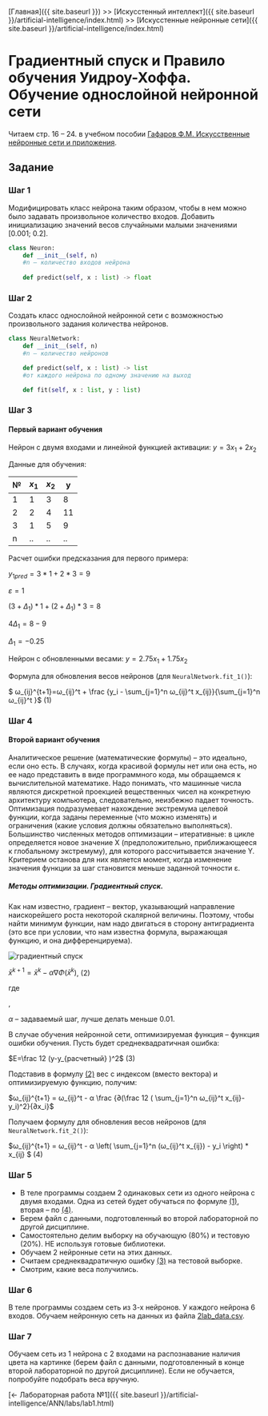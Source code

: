 [Главная]({{ site.baseurl }}) >> [Искусстенный интеллект]({{ site.baseurl }}/artificial-intelligence/index.html) >> [Искусстенные нейронные сети]({{ site.baseurl }}/artificial-intelligence/index.html)

# Градиентный спуск и Правило обучения Уидроу-Хоффа. Обучение однослойной нейронной сети

Читаем cтр. 16 – 24. в учебном пособии [Гафаров Ф.М. Искусственные нейронные сети и приложения](https://kpfu.ru/staff_files/F1493580427/NejronGafGal.pdf).


## Задание

### Шаг 1
Модифицировать класс нейрона таким образом, чтобы в нем можно было задавать произвольное количество входов. Добавить инициализацию значений весов случайными малыми значениями [0.001; 0.2].

```python
class Neuron:
	def __init__(self, n)  
	#n – количество входов нейрона
	
	def predict(self, x : list) -> float
```

### Шаг 2
Создать класс однослойной нейронной сети с возможностью произвольного задания количества нейронов.

```python
class NeuralNetwork:
	def __init__(self, n)  
	#n – количество нейронов

	def predict(self, x : list) -> list  
	#от каждого нейрона по одному значению на выход

	def fit(self, x : list, y : list)
```

### Шаг 3
#### Первый вариант обучения

Нейрон с двумя входами и линейной функцией активации:
$y = 3x_1 + 2x_2$

Данные для обучения:

| № | $x_1$ | $x_2$ | y |
| - | - | - | - |
| 1 | 1 | 3 | 8 |
| 2 | 2 | 4 | 11 |
| 3 | 1 | 5 | 9 |
| n | .. | .. | .. |


Расчет ошибки предсказания для первого примера:

$y_{1pred} = 3 * 1 + 2 * 3 = 9$

$ε = 1$

$(3 + Δ_1) * 1 + (2 + Δ_1) * 3 = 8$

$4Δ_1 = 8 - 9$

$Δ_1 = -0.25$

Нейрон с обновленными весами:
$y = 2.75x_1 + 1.75x_2$	


Формула для обновления весов нейронов (для `NeuralNetwork.fit_1()`):

$ ω_{ij}^{t+1}=ω_{ij}^t + \frac {y_i - \sum_{j=1}^n ω_{ij}^t x_{ij}}{\sum_{j=1}^n ω_{ij}^t }$ <a id="eq_1">(1)</a>

### Шаг 4
#### Второй вариант обучения
Аналитическое решение (математические формулы) – это идеально, если оно есть. В случаях, когда красивой формулы нет или она есть, но ее надо представить в виде программного кода, мы обращаемся к вычислительной математике. Надо понимать, что машинные числа являются дискретной проекцией вещественных чисел на конкретную архитектуру компьютера, следовательно, неизбежно падает точность.
Оптимизация подразумевает нахождение экстремума целевой функции, когда заданы переменные (что можно изменять) и ограничения (какие условия должны обязательно выполняться).
Большинство численных методов оптимизации – итеративные: в цикле определяется новое значение X (предположительно, приближающееся к глобальному экстремуму), для которого рассчитывается значение Y. Критерием останова для них является момент, когда изменение значения функции за шаг становится меньше заданной точности ε.

##### Методы оптимизации. Градиентный спуск.
Как нам известно, градиент – вектор, указывающий направление наискорейшего роста некоторой скалярной величины. Поэтому, чтобы найти минимум функции, нам надо двигаться в сторону антиградиента (это все при условии, что нам известна формула, выражающая функцию, и она дифференцируема).

![градиентный спуск](http://www.machinelearning.ru/wiki/images/f/f6/Grad1.PNG)

$\bar x ^{k+1} = \bar x^k - α∇Φ(\bar x^k )$,	<a id="eq_2">(2)</a>

где
<script type="math/tex; mode=display">% <![CDATA[
∇Φ(\bar x) = \begin{pmatrix}
\frac {∂Φ}{∂x_1} \\ \frac {∂Φ}{∂x_2} \\ .. \\ ..
\end{pmatrix}  %]]></script>,

$α$ – задаваемый шаг, лучше делать меньше 0.01.


В случае обучения нейронной сети, оптимизируемая функция – функция ошибки обучения. Пусть будет среднеквадратичная ошибка:

$E=\frac 12 (y-y_{расчетный} )^2$	<a id="eq_3">(3)</a>

Подставив в формулу [(2)](#eq_2) вес c индексом (вместо вектора) и оптимизируемую функцию, получим:

$ω_{ij}^{t+1} = ω_{ij}^t - α \frac {∂(\frac 12 ( \sum_{j=1}^n ω_{ij}^t x_{ij}-y_i)^2}{∂x_i}$

Получаем формулу для обновления весов нейронов (для `NeuralNetwork.fit_2()`):

$ω_{ij}^{t+1} = ω_{ij}^t - α \left( \sum_{j=1}^n (ω_{ij}^t x_{ij}) - y_i \right) * x_{ij} $	<a id="eq_4">(4)</a>

### Шаг 5
* В теле программы создаем 2 одинаковых сети из одного нейрона с двумя входами. Одна из сетей будет обучаться по формуле [(1)](#eq_1), вторая – по [(4)](#eq_4).
* Берем файл с данными, подготовленный во второй лабораторной по другой дисциплине.
* Самостоятельно делим выборку на обучающую (80%) и тестовую (20%). НЕ используя готовые библиотеки.
* Обучаем 2 нейронные сети на этих данных.
* Считаем среднеквадратичную ошибку [(3)](#eq_3) на тестовой выборке.
* Смотрим, какие веса получились.

### Шаг 6
В теле программы создаем сеть из 3-х нейронов. У каждого нейрона 6 входов.
Обучаем нейронную сеть на данных из файла [2lab_data.csv](https://disk.yandex.ru/d/2TX_9LT_uHmXZg).

### Шаг 7
Обучаем сеть из 1 нейрона с 2 входами на распознавание наличия цвета на картинке (берем файл с данными, подготовленный в конце второй лабораторной по другой дисциплине). Если не обучается, попробуйте подобрать веса вручную.

[← Лабораторная работа №1]({{ site.baseurl }}/artificial-intelligence/ANN/labs/lab1.html)